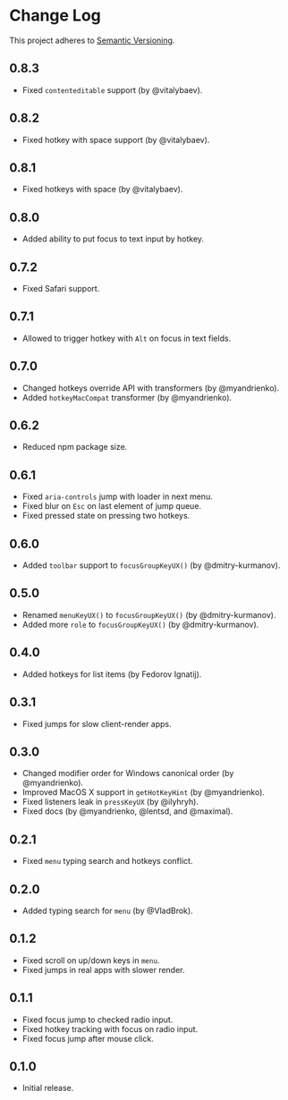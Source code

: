 # Change Log

This project adheres to [Semantic Versioning](http://semver.org/).

## 0.8.3
* Fixed `contenteditable` support (by @vitalybaev).

## 0.8.2
* Fixed hotkey with space support (by @vitalybaev).

## 0.8.1
* Fixed hotkeys with space (by @vitalybaev).

## 0.8.0
* Added ability to put focus to text input by hotkey.

## 0.7.2
* Fixed Safari support.

## 0.7.1
* Allowed to trigger hotkey with `Alt` on focus in text fields.

## 0.7.0
* Changed hotkeys override API with transformers (by @myandrienko).
* Added `hotkeyMacCompat` transformer (by @myandrienko).

## 0.6.2
* Reduced npm package size.

## 0.6.1
* Fixed `aria-controls` jump with loader in next menu.
* Fixed blur on `Esc` on last element of jump queue.
* Fixed pressed state on pressing two hotkeys.

## 0.6.0
* Added `toolbar` support to `focusGroupKeyUX()` (by @dmitry-kurmanov).

## 0.5.0
* Renamed `menuKeyUX()` to `focusGroupKeyUX()` (by @dmitry-kurmanov).
* Added more `role` to `focusGroupKeyUX()` (by @dmitry-kurmanov).

## 0.4.0
* Added hotkeys for list items (by Fedorov Ignatij).

## 0.3.1
* Fixed jumps for slow client-render apps.

## 0.3.0
* Changed modifier order for Windows canonical order (by @myandrienko).
* Improved MacOS X support in `getHotKeyHint` (by @myandrienko).
* Fixed listeners leak in `pressKeyUX` (by @ilyhryh).
* Fixed docs (by @myandrienko, @lentsd, and @maximal).

## 0.2.1
* Fixed `menu` typing search and hotkeys conflict.

## 0.2.0
* Added typing search for `menu` (by @VladBrok).

## 0.1.2
* Fixed scroll on up/down keys in `menu`.
* Fixed jumps in real apps with slower render.

## 0.1.1
* Fixed focus jump to checked radio input.
* Fixed hotkey tracking with focus on radio input.
* Fixed focus jump after mouse click.

## 0.1.0
* Initial release.
